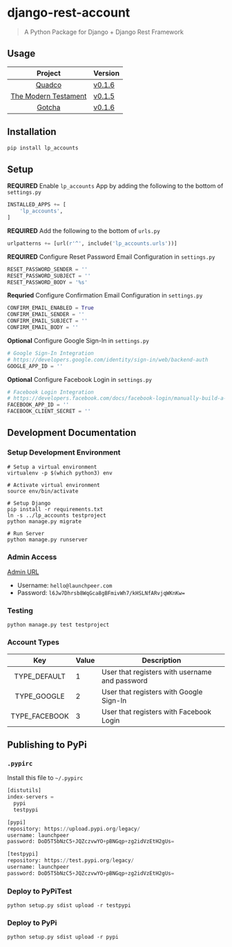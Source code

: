 # django-rest-account
> A Python Package for Django + Django Rest Framework

## Usage
| **Project** | **Version**|
| :--------:  | ---------- |
| [Quadco](https://github.com/Launchpeer/quadco-backend) | [v0.1.6](https://github.com/Launchpeer/django-rest-account/releases/tag/v0.1.6) |
| [The Modern Testament](https://github.com/Launchpeer/the-modern-testament-backend) | [v0.1.5](https://github.com/Launchpeer/django-rest-account/releases/tag/v0.1.5) |
|[Gotcha](https://github.com/Launchpeer/gotcha-backend)|[v0.1.6](https://github.com/Launchpeer/django-rest-account/releases/tag/v0.1.6)|


## Installation
```bash
pip install lp_accounts
```

## Setup
**REQUIRED** Enable `lp_accounts` App by adding the following to the bottom of `settings.py`
```python
INSTALLED_APPS += [
    'lp_accounts',
]
```

**REQUIRED** Add the following to the bottom of `urls.py`
```python
urlpatterns += [url(r'^', include('lp_accounts.urls'))]
```

**REQUIRED** Configure Reset Password Email Configuration in `settings.py`
```python
RESET_PASSWORD_SENDER = ''
RESET_PASSWORD_SUBJECT = ''
RESET_PASSWORD_BODY = '%s'
```

**Requried** Configure Confirmation Email Configuration in `settings.py`
```python
CONFIRM_EMAIL_ENABLED = True
CONFIRM_EMAIL_SENDER = ''
CONFIRM_EMAIL_SUBJECT = ''
CONFIRM_EMAIL_BODY = ''
```

**Optional** Configure Google Sign-In in `settings.py`
```python
# Google Sign-In Integration
# https://developers.google.com/identity/sign-in/web/backend-auth
GOOGLE_APP_ID = ''
```

**Optional** Configure Facebook Login in `settings.py`
```python
# Facebook Login Integration
# https://developers.facebook.com/docs/facebook-login/manually-build-a-login-flow#checktoken
FACEBOOK_APP_ID = ''
FACEBOOK_CLIENT_SECRET = ''
```

## Development Documentation
### Setup Development Environment
```
# Setup a virtual environment
virtualenv -p $(which python3) env

# Activate virtual environment
source env/bin/activate

# Setup Django
pip install -r requirements.txt
ln -s ../lp_accounts testproject
python manage.py migrate

# Run Server
python manage.py runserver
```

### Admin Access
[Admin URL](http://127.0.0.1:8000/admin)
  - Username: `hello@launchpeer.com`
  - Password: `l6Jw7Dhrsb8WqGca8gBFmivWh7/kHSLNfARvjqWKnKw=`


### Testing
```
python manage.py test testproject
```

### Account Types
| **Key** 	| **Value** 	        | **Description** 	                                                |
|:--------:	|----------	        |-----------------	                                                |
|TYPE_DEFAULT|1|User that registers with username and password|
|TYPE_GOOGLE|2|User that registers with Google Sign-In|
|TYPE_FACEBOOK|3|User that registers with Facebook Login|

## Publishing to PyPi
### `.pypirc`
Install this file to `~/.pypirc`
```python
[distutils]
index-servers =
  pypi
  testpypi

[pypi]
repository: https://upload.pypi.org/legacy/
username: launchpeer
password: DoD5T5bNzC5+JQZczvwYO+pBNGqp+zg2idVzEtH2gUs=

[testpypi]
repository: https://test.pypi.org/legacy/
username: launchpeer
password: DoD5T5bNzC5+JQZczvwYO+pBNGqp+zg2idVzEtH2gUs=
```

### Deploy to PyPiTest
```
python setup.py sdist upload -r testpypi
```

### Deploy to PyPi
```
python setup.py sdist upload -r pypi
```
